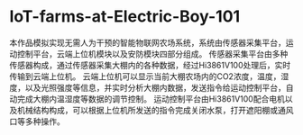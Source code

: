 # IoT-farms-at-Electric-Boy-101
本作品模拟实现无需人为干预的智能物联网农场系统，系统由传感器采集平台，运动控制平台，云端上位机模块以及安防模块四部分组成。 传感器采集平台由多种传感器构成，通过传感器采集大棚内的各种数据，经过Hi3861V100处理后，实时传输到云端上位机。 云端上位机可以显示当前大棚农场内的CO2浓度，温度，湿度，以及光照强度等信息，并实时分析大棚内数据，发送指令给运动控制平台，自动完成大棚内温湿度等数据的调节控制。 运动控制平台由Hi3861V100配合电机以及机械结构构成，可以根据上位机所发送的指令完成关闭水泵，打开遮阳棚或通风口等多种操作。 
